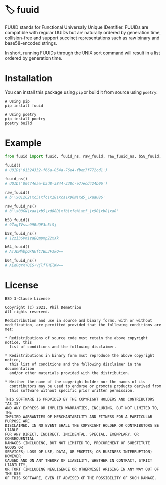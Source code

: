 # 🏷️ fuuid

FUUID stands for Functional Universally Unique IDentifier. FUUIDs are compatible with regular UUIDs but are naturally ordered by generation time, collision-free and support succinct representations such as raw binary and base58-encoded strings.

In short, running FUUIDs through the UNIX sort command will result in a list ordered by generation time.

# Installation

You can install this package using `pip` or build it from source using `poetry`:

    # Using pip
    pip install fuuid

    # Using poetry
    pip install poetry
    poetry build

# Example

```python
from fuuid import fuuid, fuuid_ns, raw_fuuid, raw_fuuid_ns, b58_fuuid, b58_fuuid_ns, b64_fuuid, b64_fuuid_ns

fuuid()
# UUID('01324332-f66a-054a-76e4-fbdc7f772cd1')

fuuid_ns()
# UUID('00474eaa-b5d8-3844-338c-e77ecd424b06')

raw_fuuid()
# b'\x012C2\xc5\xfc\x18\xca\x96N\xe5_\xaaU86'

raw_fuuid_ns()
# b'\x00GN\xaa\xb5\xd88D\xfb\xfe%\xcf_\x90\xb8\xa8'

b58_fuuid()
# 9ZxgTVssa99BdQF3n5tSj

b58_fuuid_ns()
# 12zi36Vm1zaBQmpmpZ2xXk

b64_fuuid()
# ATJDMhbpQxNUfC7BL3F3kQ==

b64_fuuid_ns()
# AEdOqrXYOES+VjlfTHElKw==
```

# License
```text
BSD 3-Clause License

Copyright (c) 2021, Phil Demetriou
All rights reserved.

Redistribution and use in source and binary forms, with or without
modification, are permitted provided that the following conditions are met:

* Redistributions of source code must retain the above copyright notice, this
  list of conditions and the following disclaimer.

* Redistributions in binary form must reproduce the above copyright notice,
  this list of conditions and the following disclaimer in the documentation
  and/or other materials provided with the distribution.

* Neither the name of the copyright holder nor the names of its
  contributors may be used to endorse or promote products derived from
  this software without specific prior written permission.

THIS SOFTWARE IS PROVIDED BY THE COPYRIGHT HOLDERS AND CONTRIBUTORS "AS IS"
AND ANY EXPRESS OR IMPLIED WARRANTIES, INCLUDING, BUT NOT LIMITED TO, THE
IMPLIED WARRANTIES OF MERCHANTABILITY AND FITNESS FOR A PARTICULAR PURPOSE ARE
DISCLAIMED. IN NO EVENT SHALL THE COPYRIGHT HOLDER OR CONTRIBUTORS BE LIABLE
FOR ANY DIRECT, INDIRECT, INCIDENTAL, SPECIAL, EXEMPLARY, OR CONSEQUENTIAL
DAMAGES (INCLUDING, BUT NOT LIMITED TO, PROCUREMENT OF SUBSTITUTE GOODS OR
SERVICES; LOSS OF USE, DATA, OR PROFITS; OR BUSINESS INTERRUPTION) HOWEVER
CAUSED AND ON ANY THEORY OF LIABILITY, WHETHER IN CONTRACT, STRICT LIABILITY,
OR TORT (INCLUDING NEGLIGENCE OR OTHERWISE) ARISING IN ANY WAY OUT OF THE USE
OF THIS SOFTWARE, EVEN IF ADVISED OF THE POSSIBILITY OF SUCH DAMAGE.
```